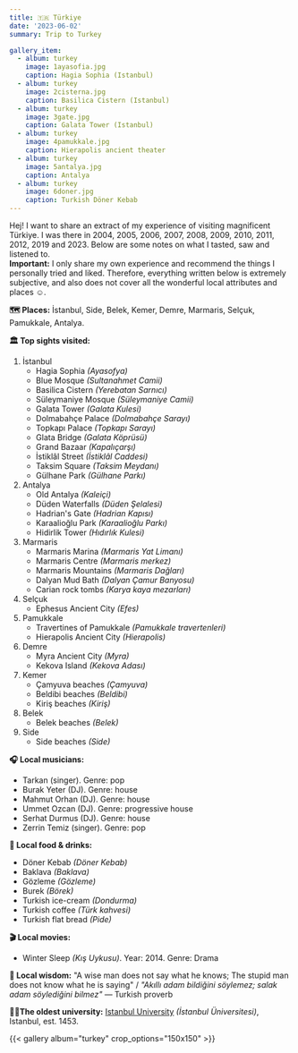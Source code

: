 ```yaml
---
title: 🇹🇷 Türkiye
date: '2023-06-02'
summary: Trip to Turkey

gallery_item:
  - album: turkey
    image: 1ayasofia.jpg
    caption: Hagia Sophia (Istanbul)
  - album: turkey
    image: 2cisterna.jpg
    caption: Basilica Cistern (Istanbul)
  - album: turkey
    image: 3gate.jpg
    caption: Galata Tower (Istanbul)
  - album: turkey
    image: 4pamukkale.jpg
    caption: Hierapolis ancient theater
  - album: turkey
    image: 5antalya.jpg
    caption: Antalya
  - album: turkey
    image: 6doner.jpg
    caption: Turkish Döner Kebab
---
```

Hej! I want to share an extract of my experience of visiting magnificent Türkiye. I was there in 2004, 2005, 2006, 2007, 2008, 2009, 2010, 2011, 2012, 2019 and 2023. Below are some notes on what I tasted, saw and listened to.<br>
<b>Important:</b> I only share my own experience and recommend the things I personally tried and liked. Therefore, everything written below is extremely subjective, and also does not cover all the wonderful local attributes and places ☺️.

<b>🗺 Places:</b> İstanbul, Side, Belek, Kemer, Demre, Marmaris, Selçuk, Pamukkale, Antalya.<br>

<b>🏛 Top sights visited: </b>
1. İstanbul
    - Hagia Sophia <i>(Ayasofya)</i>
    - Blue Mosque <i>(Sultanahmet Camii)</i>
    - Basilica Cistern <i>(Yerebatan Sarnıcı)</i>
    - Süleymaniye Mosque <i>(Süleymaniye Camii)</i>
    - Galata Tower <i>(Galata Kulesi)</i>
    - Dolmabahçe Palace <i>(Dolmabahçe Sarayı)</i>
    - Topkapı Palace <i>(Topkapı Sarayı)</i>
    - Glata Bridge <i>(Galata Köprüsü)</i>
    - Grand Bazaar <i>(Kapalıçarşı)</i>
    - İstiklâl Street <i>(İstiklâl Caddesi)</i>
    - Taksim Square <i>(Taksim Meydanı)</i>
    - Gülhane Park <i>(Gülhane Parkı)</i>
2. Antalya
    - Old Antalya <i>(Kaleiçi)</i>
    - Düden Waterfalls <i>(Düden Şelalesi)</i>
    - Hadrian's Gate <i>(Hadrian Kapısı)</i>
    - Karaalioğlu Park <i>(Karaalioğlu Parkı)</i>
    - Hidirlik Tower <i>(Hıdırlık Kulesi)</i>
3. Marmaris
    - Marmaris Marina <i>(Marmaris Yat Limanı)</i>
    - Marmaris Centre <i>(Marmaris merkez)</i>
    - Marmaris Mountains <i>(Marmaris Dağları)</i>
    - Dalyan Mud Bath <i>(Dalyan Çamur Banyosu)</i>
    - Carian rock tombs <i>(Karya kaya mezarları)</i>
4. Selçuk
    - Ephesus Ancient City <i>(Efes)</i>    
5. Pamukkale
    - Travertines of Pamukkale <i>(Pamukkale travertenleri)</i>
    - Hierapolis Ancient City <i>(Hierapolis)</i>
6. Demre
    - Myra Ancient City <i>(Myra)</i>
    - Kekova Island <i>(Kekova Adası)</i>
7. Kemer
    - Çamyuva beaches <i>(Çamyuva)</i>
    - Beldibi beaches <i>(Beldibi)</i>
    - Kiriş beaches <i>(Kiriş)</i>
8. Belek 
    - Belek beaches <i>(Belek)</i>
9. Side
    - Side beaches <i>(Side)</i>  

 
<b>🎧 Local musicians: </b>
- Tarkan (singer). Genre: pop
- Burak Yeter (DJ). Genre: house
- Mahmut Orhan (DJ). Genre: house
- Ummet Ozcan (DJ). Genre: progressive house
- Serhat Durmus (DJ). Genre: house
- Zerrin Temiz (singer). Genre: pop

<b>🥘 Local food & drinks: </b>
- Döner Kebab <i>(Döner Kebab)</i>
- Baklava <i>(Baklava) </i>
- Gözleme <i>(Gözleme)</i>
- Burek <i>(Börek)</i>
- Turkish ice-cream <i>(Dondurma)</i>
- Turkish coffee <i>(Türk kahvesi)</i>
- Turkish flat bread <i>(Pide)</i>

<b>🎬 Local movies:</b>
- Winter Sleep <i>(Kış Uykusu)</i>. Year: 2014. Genre: Drama

<b>🦉 Local wisdom:</b> "A wise man does not say what he knows; The stupid man does not know what he is saying" / <i>"Akıllı adam bildiğini söylemez; salak adam söylediğini bilmez"</i> — Turkish proverb

<b>👨‍🎓The oldest university:</b> <a href = "https://www.istanbul.edu.tr/en/" target="_blank">Istanbul University</a> <i>(İstanbul Üniversitesi)</i>, Istanbul, est. 1453. 

{{< gallery album="turkey" crop_options="150x150" >}}
   

